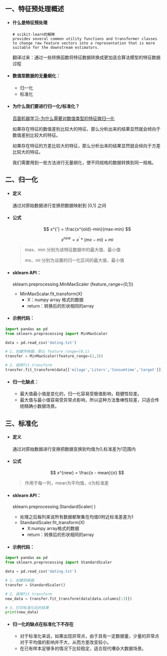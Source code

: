 ## 一、特征预处理概述

+ #### 什么是特征预处理

  ```
  # scikit-learn的解释
  provides several common utility functions and transformer classes to change raw feature vectors into a representation that is more suitable for the downstream estimators.
  ```

  翻译过来：通过一些转换函数将特征数据转换成更加适合算法模型的特征数据过程

<!-- more -->

+ #### 数值型数据的无量纲化：
  + 归一化
  + 标准化

+ #### 为什么我们要进行归一化/标准化？

  [百面机器学习-为什么需要对数值类型的特征做归一化](http://xingtu.info/posts/6132/)

  如果存在特征的数值差别比较大的特征，那么分析出来的结果显然就会倾向于数值差别比较大的特征。

  如果存在特征的方差比较大的特征，那么分析出来的结果显然就会倾向于方差比较大的特征。

  我们需要用到一些方法进行无量纲化，使不同规格的数据转换到同一规格。

## 二、归一化

+ #### 定义

  通过对原始数据进行变换把数据映射到 [0,1] 之间

+ #### 公式

  $$
  x^{'} = \frac{x^{old}-min}{max-min}
  $$

  $$
  x^{new} = x^{'} * (mx - mi) + mi
  $$

  > max、min 分别为该特征数据中的最大值、最小值
  >
  > mx、mi 分别为设置的归一化区间的最大值、最小值

+ #### sklearn API：

  sklearn.preprocessing.MinMaxScaler (feature_range=(0,1))

  - MinMaxScalar.fit_transform(X)
    - X：numpy array 格式的数据
    - return：转换后的形状相同的array

+ #### 示例代码：

```python
import pandas as pd
from sklearn.preprocessing import MinMaxScaler

data = pd.read_csv('dating.txt')

# 1、创建传唤器，默认 feature_range=(0,1)
transfer = MinMaxScaler(feature_range=(2,3))

# 2、调用fit_transform
transfer.fit_transform(data[['milage','Liters','Consumtime','target']])
```

+ #### 归一化缺点：

  + 最大值最小值是变化的，归一化容易受极值影响，稳健性较差。
  + 最大值与最小值容易受异常点影响，所以这种方法鲁棒性较差，只适合传统精确小数据场景。

## 三、标准化

+ #### 定义

  通过对原始数据进行变换把数据变换到均值为0,标准差为1范围内

+ #### 公式

  $$
  x^{new} = \frac{x - mean}{σ}
  $$

  >作用于每一列，mean为平均值，σ为标准差 


- #### sklearn API：

  sklearn.preprocessing.StandardScaler( )

  - 处理之后每列来说所有数据都聚集在均值0附近标准差差为1
  - StandardScaler.fit_transform(X)
    - X:numpy array格式的数据 
    - return：转换后的形状相同的array

- #### 示例代码：

```python
import pandas as pd
from sklearn.preprocessing import StandardScaler

data = pd.read_csv('dating.txt')

# 1、创建转换器
transfer = StandardScaler()

# 2、调用fit_transform
new_data = transfer.fit_transform(data[data.columns[:3]])

# 3、打印标准化后的结果
print(new_data)
```

+ #### 归一化的缺点在标准化下不存在

  + 对于标准化来说，如果出现异常点，由于具有一定数据量，少量的异常点对于平均值的影响并不大，从而方差改变较小。
  + 在已有样本足够多的情况下比较稳定，适合现代嘈杂大数据场景。




























